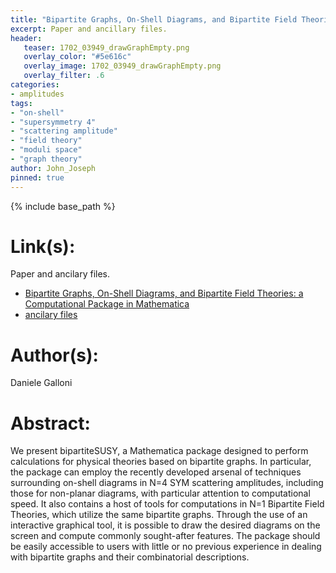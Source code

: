 ```yaml
---
title: "Bipartite Graphs, On-Shell Diagrams, and Bipartite Field Theories: a Computational Package in Mathematica"
excerpt: Paper and ancillary files.
header:
   teaser: 1702_03949_drawGraphEmpty.png
   overlay_color: "#5e616c"
   overlay_image: 1702_03949_drawGraphEmpty.png
   overlay_filter: .6
categories:
- amplitudes
tags:
- "on-shell"
- "supersymmetry 4"
- "scattering amplitude"
- "field theory"
- "moduli space"
- "graph theory"
author: John_Joseph
pinned: true
---
```

{% include base_path %}

# Link(s):
Paper and ancilary files.
  * [Bipartite Graphs, On-Shell Diagrams, and Bipartite Field Theories: a Computational Package in Mathematica](https://arxiv.org/abs/1702.03949)
  * [ancilary files](https://arxiv.org/src/1702.03949/anc)

# Author(s):
Daniele Galloni

# Abstract:
We present bipartiteSUSY, a Mathematica package designed to perform calculations for physical theories based on bipartite graphs. In particular, the package can employ the recently developed arsenal of techniques surrounding on-shell diagrams in N=4 SYM scattering amplitudes, including those for non-planar diagrams, with particular attention to computational speed. It also contains a host of tools for computations in N=1 Bipartite Field Theories, which utilize the same bipartite graphs. Through the use of an interactive graphical tool, it is possible to draw the desired diagrams on the screen and compute commonly sought-after features. The package should be easily accessible to users with little or no previous experience in dealing with bipartite graphs and their combinatorial descriptions.